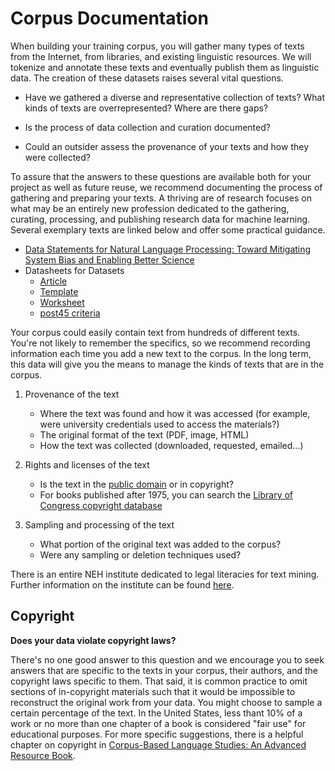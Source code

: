 Corpus Documentation
=======================

When building your training corpus, you will gather many types of texts from the Internet, from libraries, and existing linguistic resources. We will tokenize and annotate these texts and eventually publish them as linguistic data. The creation of these datasets raises several vital questions.  

- Have we gathered a diverse and representative collection of texts? What kinds of texts are overrepresented? Where are there gaps? 

- Is the process of data collection and curation documented? 

- Could an outsider assess the provenance of your texts and how they were collected? 

To assure that the answers to these questions are available both for your project as well as future reuse, we recommend documenting the process of gathering and preparing your texts. A thriving are of research focuses on what may be an entirely new profession dedicated to the gathering, curating, processing, and publishing research data for machine learning. Several exemplary texts are linked below and offer some practical guidance.  
- [Data Statements for Natural Language Processing: Toward Mitigating System Bias and Enabling Better Science](https://www.aclweb.org/anthology/Q18-1041/)
- Datasheets for Datasets
    - [Article](https://arxiv.org/abs/1803.09010)
    - [Template](https://github.com/AudreyBeard/Datasheets-for-Datasets-Template/blob/master/Datasheet_for_Datasets.pdf)
    - <a href="Datasheets_Template.pdf">Worksheet</a>
    - [post45 criteria](https://data.post45.org/#peer-review) 
    
Your corpus could easily contain text from hundreds of different texts. You're not likely to remember the specifics, so we recommend recording information each time you add a new text to the corpus. In the long term, this data will give you the means to manage the kinds of texts that are in the corpus. 

1. Provenance of the text
    - Where the text was found and how it was accessed (for example, were university credentials used to access the materials?)  
    - The original format of the text (PDF, image, HTML)
    - How the text was collected (downloaded, requested, emailed...)

2. Rights and licenses of the text
    - Is the text in the [public domain](https://fairuse.stanford.edu/overview/public-domain/welcome/) or in copyright? 
    - For books published after 1975, you can search the [Library of Congress copyright database](http://cocatalog.loc.gov.)

3. Sampling and processing of the text
   - What portion of the original text was added to the corpus? 
   - Were any sampling or deletion techniques used? 

 
There is an entire NEH institute dedicated to legal literacies for text mining. Further information on the institute can be found [here](https://buildinglltdm.org/).

## Copyright 

__Does your data violate copyright laws?__

There's no one good answer to this question and we encourage you to seek answers that are specific to the texts in your corpus, their authors, and the copyright laws specific to them. That said, it is common practice to omit sections of in-copyright materials such that it would be impossible to reconstruct the original work from your data. You might choose to sample a certain percentage of the text. In the United States, less thant 10% of a work or no more than one chapter of a book is considered "fair use" for educational purposes. For more specific suggestions, there is a helpful chapter on copyright in [Corpus-Based Language Studies: An Advanced Resource Book](https://www.lancaster.ac.uk/fass/projects/corpus/ZJU/xCBLS/chapters/A09.pdf). 


